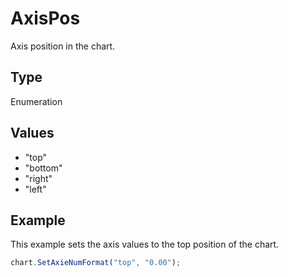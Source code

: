 # AxisPos

Axis position in the chart.

## Type

Enumeration

## Values

- "top"
- "bottom"
- "right"
- "left"


## Example

This example sets the axis values to the top position of the chart.

```javascript editor-docx
chart.SetAxieNumFormat("top", "0.00");
```
